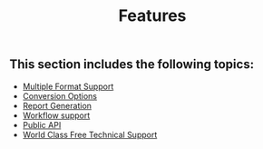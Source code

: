 ﻿---
title: Features
second_title: Aspose.Words for SharePoint
articleTitle: Features
linktitle: Features
description: "Features details of the Aspose.Words for SharePoint."
type: docs
weight: 30
url: /sharepoint/features/
---

## This section includes the following topics:

- [Multiple Format Support](/words/sharepoint/multiple-format-support/)
- [Conversion Options](/words/sharepoint/conversion-options/)
- [Report Generation](/words/sharepoint/report-generation/)
- [Workflow support](/words/sharepoint/workflow-support/)
- [Public API](/words/sharepoint/public-api/)
- [World Class Free Technical Support](/words/sharepoint/world-class-free-technical-support/)
